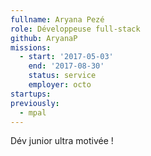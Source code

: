```yaml
---
fullname: Aryana Pezé
role: Développeuse full-stack
github: AryanaP
missions:
  - start: '2017-05-03'
    end: '2017-08-30'
    status: service
    employer: octo
startups:
previously:
  - mpal
---
```


Dév junior ultra motivée !
